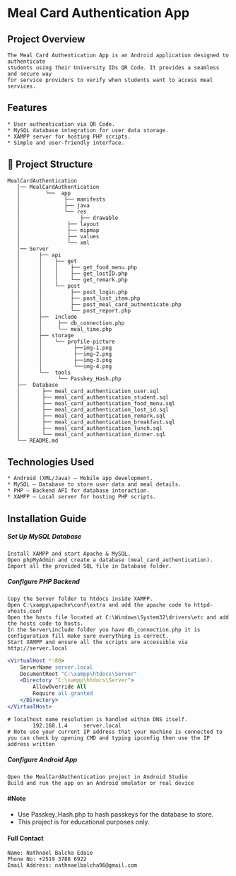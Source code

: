 # Meal Card Authentication App
## Project Overview
	The Meal Card Authentication App is an Android application designed to authenticate 
	students using their University IDs QR Code. It provides a seamless and secure way
	for service providers to verify when students want to access meal services.
##  Features
	* User authentication via QR Code. 
	* MySQL database integration for user data storage.
	* XAMPP server for hosting PHP scripts.
	* Simple and user-friendly interface.
## 📂 Project Structure

	MealCardAuthentication
	   │── MealCardAuthentication
	   │	    └──  app
	   │              ├── manifests  
	   │	          ├── java  
	   │              └── res  
	   │	               ├── drawable  
	   │		       ├── layout  
	   │		       ├── mipmap  
	   │		       ├── values  
	   │		       └── xml  
	   │── Server
	   │	  ├── api
	   │      │    ├── get
	   │      │    │    ├── get_food_menu.php
	   │      │    │    ├── get_lostID.php
	   │      │    │    └── get_remark.php
	   │      │    └── post
	   │      │         ├── post_login.php
	   │      │         ├── post_lost_item.php
	   │      │         ├── post_meal_card_authenticate.php
	   │      │         └── post_report.php
	   │      ├──  include
	   │      │     ├── db_connection.php
	   │      │     └── meal_time.php
	   │      ├── storage
	   │      │    └── profile-picture
	   │      │          ├──img-1.png
	   │      │          ├──img-2.png
	   │      │          ├──img-3.png
	   │      │          └──img-4.png
	   │      └──  tools
	   │            └── Passkey_Hash.php
	   ├──  Database
	   │       ├── meal_card_authentication_user.sql
	   │       ├── meal_card_authentication_student.sql
	   │       ├── meal_card_authentication_food_menu.sql
	   │       ├── meal_card_authentication_lost_id.sql
	   │       ├── meal_card_authentication_remark.sql
	   │       ├── meal_card_authentication_breakfast.sql
	   │       ├── meal_card_authentication_lunch.sql
	   │       └── meal_card_authentication_dinner.sql
	   └── README.md 				
## Technologies Used
	* Android (XML/Java) – Mobile app development.
	* MySQL – Database to store user data and meal details.
	* PHP – Backend API for database interaction.
	* XAMPP – Local server for hosting PHP scripts.
##  Installation Guide
##### Set Up MySQL Database
	Install XAMPP and start Apache & MySQL.
	Open phpMyAdmin and create a database (meal_card_authentication).
	Import all the provided SQL file in Database folder.
	
##### Configure PHP Backend
	Copy the Server folder to htdocs inside XAMPP.
	Open C:\xampp\apache\conf\extra and add the apache code to httpd-vhosts.conf
	Open the hosts file located at C:\Windows\System32\drivers\etc and add the hosts code to hosts.
	In the Server\include folder you have db_connection.php it is configuration fill make sure everything is correct.
	Start XAMPP and ensure all the scripts are accessible via http://server.local
	
```apache
<VirtualHost *:80>
    ServerName server.local
    DocumentRoot "C:\xampp\htdocs\Server"
    <Directory "C:\xampp\htdocs\Server">
        AllowOverride All
        Require all granted
    </Directory>
</VirtualHost>
```

```hosts
# localhost name resolution is handled within DNS itself.
		192.168.1.4     server.local
# Note use your current IP address that your machine is connected to you can check by opening CMD and typing ipconfig then use the IP address written
```

##### Configure Android App
	Open the MealCardAuthentication project in Android Studio
	Build and run the app on an Android emulator or real device

#### #Note 
* Use Passkey_Hash.php to hash passkeys for the database to store.
* This project is for educational purposes only.
#### Full Contact
	Name: Nathnael Balcha Edaie
	Phone No: +2519 3788 6922
	Email Address: nathnaelbalcha96@gmail.com
